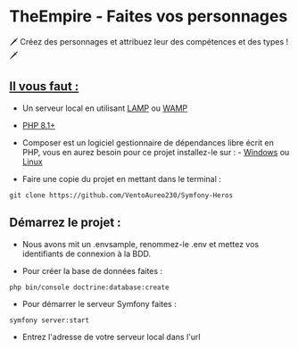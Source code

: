 # TheEmpire - Faites vos personnages 

🗡️ Créez des personnages et attribuez leur des compétences et des types ! 🗡️

## <u>Il vous faut :</u>

* Un serveur local en utilisant [LAMP](https://doc.ubuntu-fr.org/lamp) ou [WAMP](https://www.wampserver.com/)
* [PHP 8.1+](https://www.php.net/downloads)
* Composer est un logiciel gestionnaire de dépendances libre écrit en PHP, vous en aurez besoin pour ce projet installez-le sur : 
        - [Windows](https://getcomposer.org/)
        ou [Linux](https://www.digitalocean.com/community/tutorials/how-to-install-and-use-composer-on-ubuntu-20-04-fr)

* Faire une copie du projet en mettant dans le terminal :

```git clone https://github.com/VentoAureo230/Symfony-Heros```

## Démarrez le projet :

* Nous avons mit un .envsample, renommez-le .env et mettez vos identifiants de connexion à la BDD.

* Pour créer la base de données faites :

```php bin/console doctrine:database:create```

* Pour démarrer le serveur Symfony faites :

```symfony server:start```

* Entrez l'adresse de votre serveur local dans l'url